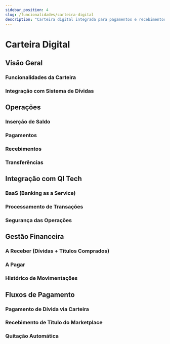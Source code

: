 ```yaml
---
sidebar_position: 4
slug: /funcionalidades/carteira-digital
description: "Carteira digital integrada para pagamentos e recebimentos dentro do app"
---
```


# Carteira Digital

## Visão Geral

### Funcionalidades da Carteira

### Integração com Sistema de Dívidas

## Operações

### Inserção de Saldo

### Pagamentos

### Recebimentos

### Transferências

## Integração com QI Tech

### BaaS (Banking as a Service)

### Processamento de Transações

### Segurança das Operações

## Gestão Financeira

### A Receber (Dívidas + Títulos Comprados)

### A Pagar

### Histórico de Movimentações

## Fluxos de Pagamento

### Pagamento de Dívida via Carteira

### Recebimento de Título do Marketplace

### Quitação Automática
